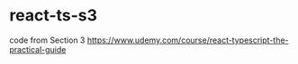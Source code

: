 # react-ts-s3
code from Section 3 https://www.udemy.com/course/react-typescript-the-practical-guide
